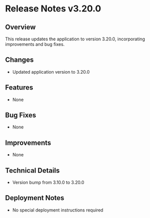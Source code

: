 # Release Notes v3.20.0

## Overview
This release updates the application to version 3.20.0, incorporating improvements and bug fixes.

## Changes
- Updated application version to 3.20.0

## Features
- None

## Bug Fixes
- None

## Improvements
- None

## Technical Details
- Version bump from 3.10.0 to 3.20.0

## Deployment Notes
- No special deployment instructions required